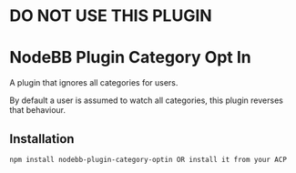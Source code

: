 # DO NOT USE THIS PLUGIN

# NodeBB Plugin Category Opt In

A plugin that ignores all categories for users.

By default a user is assumed to watch all categories, this plugin reverses that behaviour.

## Installation

    npm install nodebb-plugin-category-optin OR install it from your ACP




